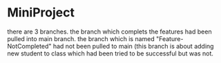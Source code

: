 # MiniProject
there are 3 branches. the branch which complets the features had been pulled into main branch. 
the branch which is named "Feature-NotCompleted" had not been pulled to main (this branch is about adding new student to class which had 
been tried to be successful but was not.
